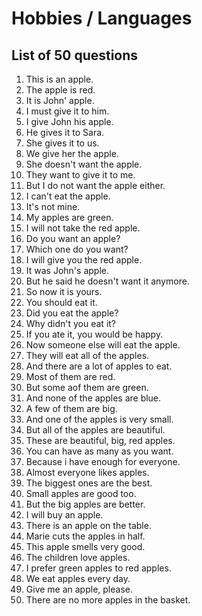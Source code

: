 # Hobbies / Languages

## List of 50 questions

1. This is an apple.
2. The apple is red.
3. It is John' apple.
4. I must give it to him.
5. I give John his apple.
6. He gives it to Sara.
7. She gives it to us.
8. We give her the apple.
9. She doesn't want the apple.
10. They want to give it to me.
11. But I do not want the apple either.
12. I can't eat the apple.
13. It's not mine.
14. My apples are green.
15. I will not take the red apple.
16. Do you want an apple?
17. Which one do you want?
18. I will give you the red apple.
19. It was John's apple.
20. But he said he doesn't want it anymore.
21. So now it is yours.
22. You should eat it.
23. Did you eat the apple?
24. Why didn't you eat it?
25. If you ate it, you would be happy.
26. Now someone else will eat the apple.
27. They will eat all of the apples.
28. And there are a lot of apples to eat.
29. Most of them are red.
30. But some aof them are green.
31. And none of the apples are blue.
32. A few of them are big.
33. And one of the apples is very small.
34. But all of the apples are beautiful.
35. These are beautiful, big, red apples.
36. You can have as many as you want.
37. Because i have enough for everyone.
38. Almost everyone likes apples.
39. The biggest ones are the best.
40. Small apples are good too.
41. But the big apples are better.
42. I will buy an apple.
43. There is an apple on the table.
44. Marie cuts the apples in half.
45. This apple smells very good.
46. The children love apples.
47. I prefer green apples to red apples.
48. We eat apples every day.
49. Give me an apple, please.
50. There are no more apples in the basket.
